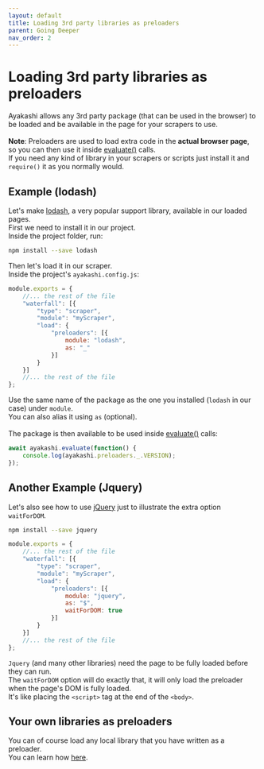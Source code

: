 ```yaml
---
layout: default
title: Loading 3rd party libraries as preloaders
parent: Going Deeper
nav_order: 2
---
```


# Loading 3rd party libraries as preloaders

Ayakashi allows any 3rd party package (that can be used in the browser) to be loaded and be available in the page
for your scrapers to use.  
<br/>
**Note**: Preloaders are used to load extra code in the **actual browser page**, so you can then use it
inside [evaluate()](/docs/going_deeper/evaluating-javascript-expressions.html) calls.  
If you need any kind of library in your scrapers or scripts just install it and `require()` it as you normally would.

## Example (lodash)

Let's make [lodash](https://lodash.com/), a very popular support library, available in our loaded pages.  
First we need to install it in our project.  
Inside the project folder, run:

```bash
npm install --save lodash
```

Then let's load it in our scraper.  
Inside the project's `ayakashi.config.js`:

```js
module.exports = {
    //... the rest of the file
    "waterfall": [{
        "type": "scraper",
        "module": "myScraper",
        "load": {
            "preloaders": [{
                module: "lodash",
                as: "_"
            }]
        }
    }]
    //... the rest of the file
};
```

Use the same name of the package as the one you installed (`lodash` in our case) under `module`.  
You can also alias it using `as` (optional).  
<br/>
The package is then available to be used inside [evaluate()](/docs/going_deeper/evaluating-javascript-expressions.html) calls:

```js
await ayakashi.evaluate(function() {
    console.log(ayakashi.preloaders._.VERSION);
});
```

## Another Example (Jquery)

Let's also see how to use [jQuery](https://jquery.com/) just to illustrate the extra option `waitForDOM`.  

```bash
npm install --save jquery
```

```js
module.exports = {
    //... the rest of the file
    "waterfall": [{
        "type": "scraper",
        "module": "myScraper",
        "load": {
            "preloaders": [{
                module: "jquery",
                as: "$",
                waitForDOM: true
            }]
        }
    }]
    //... the rest of the file
};
```

`Jquery` (and many other libraries) need the page to be fully loaded before they can run.  
The `waitForDOM` option will do exactly that, it will only load the preloader when the page's DOM is fully loaded.  
It's like placing the `<script>` tag at the end of the `<body>`.

## Your own libraries as preloaders

You can of course load any local library that you have written as a preloader.  
You can learn how [here](/docs/advanced/creating-your-own-preloaders.html).
